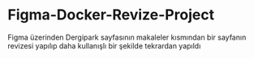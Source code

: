 # Figma-Docker-Revize-Project
Figma üzerinden Dergipark sayfasının makaleler kısmından bir sayfanın revizesi yapılıp daha kullanışlı bir şekilde tekrardan yapıldı
